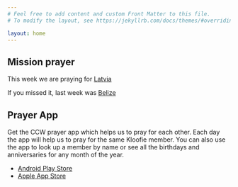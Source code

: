 ```yaml
---
# Feel free to add content and custom Front Matter to this file.
# To modify the layout, see https://jekyllrb.com/docs/themes/#overriding-theme-defaults

layout: home
---
```


## Mission prayer

This week we are praying for [Latvia](/prayer/notes/latvia.html)

If you missed it, last week was [Belize](/prayer/notes/belize.html)

## Prayer App

Get the CCW prayer app which helps us to pray for each other. Each day the app will help us to pray for the same Kloofie member. You can also use the app to look up a member by name or see all the birthdays and anniversaries for any month of the year.

- [Android Play Store](https://play.google.com/store/apps/details?id=org.christchurchwaterkloof.app)
- [Apple App Store](https://apps.apple.com/za/app/christ-church-waterkloof/id1497566300)
